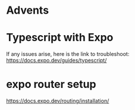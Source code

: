 # Advents

# Typescript with Expo

If any issues arise, here is the link to troubleshoot: https://docs.expo.dev/guides/typescript/

# expo router setup
https://docs.expo.dev/routing/installation/
